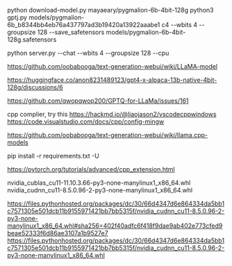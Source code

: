 python download-model.py mayaeary/pygmalion-6b-4bit-128g
python3 gptj.py models/pygmalion-6b_b8344bb4eb76a437797ad3b19420a13922aaabe1 c4 --wbits 4 --groupsize 128 --save_safetensors models/pygmalion-6b-4bit-128g.safetensors

python server.py --chat --wbits 4 --groupsize 128 --cpu

https://github.com/oobabooga/text-generation-webui/wiki/LLaMA-model

https://huggingface.co/anon8231489123/gpt4-x-alpaca-13b-native-4bit-128g/discussions/6

https://github.com/qwopqwop200/GPTQ-for-LLaMa/issues/161


cpp complier, try this
https://hackmd.io/@liaojason2/vscodecppwindows
https://code.visualstudio.com/docs/cpp/config-mingw 



https://github.com/oobabooga/text-generation-webui/wiki/llama.cpp-models

pip install -r requirements.txt -U


https://pytorch.org/tutorials/advanced/cpp_extension.html


nvidia_cublas_cu11-11.10.3.66-py3-none-manylinux1_x86_64.whl
nvidia_cudnn_cu11-8.5.0.96-2-py3-none-manylinux1_x86_64.whl

https://files.pythonhosted.org/packages/dc/30/66d4347d6e864334da5bb1c7571305e501dcb11b9155971421bb7bb5315f/nvidia_cudnn_cu11-8.5.0.96-2-py3-none-manylinux1_x86_64.whl#sha256=402f40adfc6f418f9dae9ab402e773cfed9beae52333f6d86ae3107a1b9527e7
https://files.pythonhosted.org/packages/dc/30/66d4347d6e864334da5bb1c7571305e501dcb11b9155971421bb7bb5315f/nvidia_cudnn_cu11-8.5.0.96-2-py3-none-manylinux1_x86_64.whl